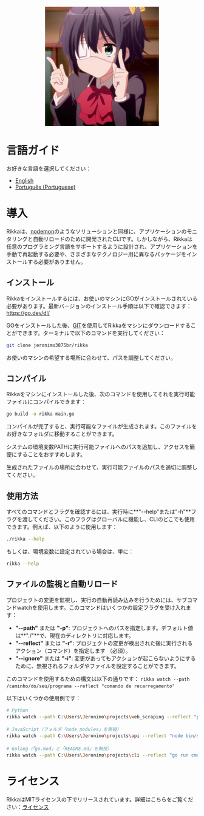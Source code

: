 <p align="center">
 <img src="https://github.com/jeronimo3875br/rikka/blob/master/assets/rikka_main.gif" alt="rikka_main" width="300"/>
</p>

# 言語ガイド

お好きな言語を選択してください：

- [English](./README.en.md)
- [Português (Portuguese)](./README.pt.md)

# 導入
Rikkaは、<a href="https://github.com/remy/nodemon">nodemon</a>のようなソリューションと同様に、アプリケーションのモニタリングと自動リロードのために開発されたCLIです。しかしながら、Rikkaは任意のプログラミング言語をサポートするように設計され、アプリケーションを手動で再起動する必要や、さまざまなテクノロジー用に異なるパッケージをインストールする必要がありません。

## インストール
Rikkaをインストールするには、お使いのマシンにGOがインストールされている必要があります。最新バージョンのインストール手順は以下で確認できます： https://go.dev/dl/

GOをインストールした後、<a href="https://git-scm.com/">GIT<a/>を使用してRikkaをマシンにダウンロードすることができます。ターミナルで以下のコマンドを実行してください：

```sh 
git clone jeronimo3875br/rikka
```

お使いのマシンの希望する場所に合わせて、パスを調整してください。

## コンパイル 
Rikkaをマシンにインストールした後、次のコマンドを使用してそれを実行可能ファイルにコンパイルできます：

```sh
go build -o rikka main.go
```

コンパイルが完了すると、実行可能なファイルが生成されます。このファイルをお好きなフォルダに移動することができます。

システムの環境変数PATHに実行可能ファイルへのパスを追加し、アクセスを簡便にすることをおすすめします。

生成されたファイルの場所に合わせて、実行可能ファイルのパスを適切に調整してください。

## 使用方法
すべてのコマンドとフラグを確認するには、実行時に**"--help"または"-h"**フラグを渡してください。このフラグはグローバルに機能し、CLIのどこでも使用できます。例えば、以下のように使用します：

```sh
./rikka --help
```

もしくは、環境変数に設定されている場合は、単に：
 
 ```sh
 rikka --help
```

## ファイルの監視と自動リロード
プロジェクトの変更を監視し、実行の自動再読み込みを行うためには、サブコマンドwatchを使用します。このコマンドはいくつかの設定フラグを受け入れます：

- **"--path"** または **"-p"**: プロジェクトへのパスを指定します。デフォルト値は**"./"**で、現在のディレクトリに対応します。
- **"--reflect"** または **"-r"**: プロジェクトの変更が検出された後に実行されるアクション（コマンド）を指定します （必須）。
- **"--ignore"** または **"-i"**: 変更があってもアクションが起こらないようにするために、無視されるフォルダやファイルを設定することができます。

このコマンドを使用するための構文は以下の通りです： `rikka watch --path /caminho/do/seu/programa --reflect "comando de recarregamento"`

以下はいくつかの使用例です：

```sh
# Python
rikka watch --path C:\Users\Jeronimo\projects\web_scraping --reflect "python main.py"

# JavaScript（フォルダ「node_modules」を無視）
rikka watch --path C:\Users\Jeronimo\projects\api --reflect "node bin/server.js" --ignore node_modules

# Golang（「go.mod」と「README.md」を無視）
rikka watch --path C:\Users\Jeronimo\projects\cli --reflect "go run cmd/main.go" --ignore go.mod,README.md
```

# ライセンス
RikkaはMITライセンスの下でリリースされています。詳細はこちらをご覧ください：<a href="https://github.com/jeronimo3875br/rikka/blob/master/LICENSE">ライセンス</a>
